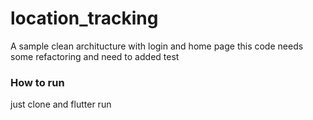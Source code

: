 # location_tracking

A sample clean architucture with login and home page
this code needs some refactoring and need to added test

### How to run

just clone and flutter run